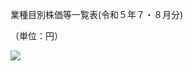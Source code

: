 業種目別株価等一覧表(令和５年７・８月分)

（単位：円）

![](https://www.nta.go.jp/tmp/e55360ad-85e4-47cb-9d0a-1c827af3e716/images/1a0620a0a19674ae5235b3995bb5a3832c10cb77b198136791ea7080cdd67514.jpg)